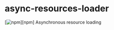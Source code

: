 # async-resources-loader 
[![npm](https://img.shields.io/npm/v/async-resources-loader.svg)][npm]
Asynchronous resource loading
